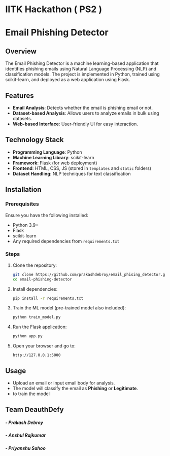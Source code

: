 # IITK Hackathon ( PS2 )

# Email Phishing Detector

## Overview
The Email Phishing Detector is a machine learning-based application that identifies phishing emails using Natural Language Processing (NLP) and classification models. The project is implemented in Python, trained using scikit-learn, and deployed as a web application using Flask.

## Features
- **Email Analysis**: Detects whether the email is phishing email or not.
- **Dataset-based Analysis**: Allows users to analyze emails in bulk using datasets.
- **Web-based Interface**: User-friendly UI for easy interaction.

## Technology Stack
- **Programming Language**: Python
- **Machine Learning Library**: scikit-learn
- **Framework**: Flask (for web deployment)
- **Frontend**: HTML, CSS, JS (stored in `templates` and `static` folders)
- **Dataset Handling**: NLP techniques for text classification

## Installation
### Prerequisites
Ensure you have the following installed:
- Python 3.9+
- Flask
- scikit-learn
- Any required dependencies from `requirements.txt`

### Steps
1. Clone the repository:
   ```sh
   git clone https://github.com/prakashdebroy/email_phising_detector.git
   cd email-phishing-detector
   ```
2. Install dependencies:
   ```sh
   pip install -r requirements.txt
   ```

3. Train the ML model (pre-trained model also included):
   ```sh
   python train_model.py
   ```
4. Run the Flask application:
   ```sh
   python app.py
   ```
6. Open your browser and go to:
   ```
   http://127.0.0.1:5000
   ```

## Usage
- Upload an email or input email body for analysis.
- The model will classify the email as **Phishing** or **Legitimate**.
- to train the model 

## Team DeauthDefy
##### - Prakash Debroy
##### - Anshul Rajkumar
##### - Priyanshu Sahoo
